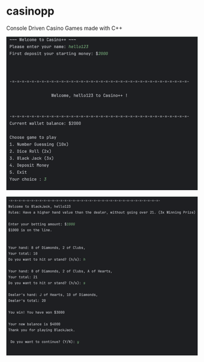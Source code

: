# casinopp

Console Driven Casino Games made with C++

![alt text](https://github.com/nixcalibur/casinopp/blob/main/gameplay1.png "1")

![alt text](https://github.com/nixcalibur/casinopp/blob/main/gameplay2.png "2")

